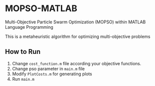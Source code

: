 # MOPSO-MATLAB
Multi-Objective Particle Swarm Optimization (MOPSO) within MATLAB Language Programming

This is a metaheuristic algorithm for optimizing multi-objective problems

## How to Run
1. Change `cost_function.m` file according your objective functions.
2. Change pso parameter in `main.m` file
3. Modify `PlotCosts.m` for generating plots
4. Run `main.m`

